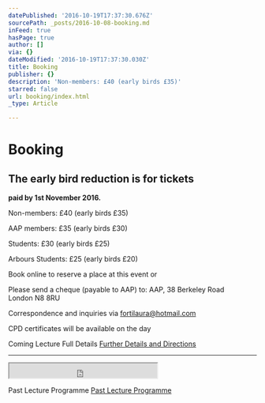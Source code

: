 ```yaml
---
datePublished: '2016-10-19T17:37:30.676Z'
sourcePath: _posts/2016-10-08-booking.md
inFeed: true
hasPage: true
author: []
via: {}
dateModified: '2016-10-19T17:37:30.030Z'
title: Booking
publisher: {}
description: 'Non-members: £40 (early birds £35)'
starred: false
url: booking/index.html
_type: Article

---
```

# **Booking**

## **The early bird reduction is for tickets**  
**paid by 1st November 2016\.**

Non-members: £40 (early birds £35)

AAP members: £35 (early birds £30)

Students: £30 (early birds £25)

Arbours Students: £25 (early birds £20)

Book online to reserve a place at this event or

Please send a cheque (payable to AAP) to: AAP, 38 Berkeley Road  
London N8 8RU

Correspondence and inquiries via fortilaura@hotmail.com

CPD certificates will be available on the day

Coming Lecture Full Details
[Further Details and Directions][0]

------------

<iframe src="https://the-grid.github.io/ed-userhtml/?g=eJx1j0FvgzAMhf-KlXsIoprUTUCFth0n8Q8mE1yIAAclpqj_fmk3VdthB1-en_3eVyKMgc6VGkXWF2P2fc_oQixdcEKZ9dk2GTKIq0bmDWdtPZ8pEFvSa7za0SPjfI0uJkOvVz87cTbqHi-u14sPA7JOykQSdXF8Ko6H4jnP89MtlTrhNHYSBYJhIKnUZzcjT6ou3TJADPa7Wvyvm92i-KXbRDyfyPXVrwwFOKeP748b0NA0LTR3Enh9kCS9_cMCiQXaH5a0fbvRwMedRoGpS4P1F0uLbcI" height="30" style=""></iframe>

Past Lecture Programme
[Past Lecture Programme][1]

[0]: http://aapmembers.org/cominglecture
[1]: http://aapmembers.org/lecture-series/